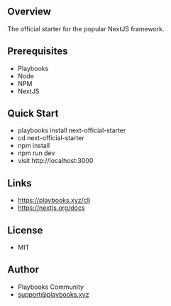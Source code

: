 ## Overview
The official starter for the popular NextJS framework.


## Prerequisites
- Playbooks
- Node
- NPM
- NextJS


## Quick Start
- playbooks install next-official-starter
- cd next-official-starter
- npm install
- npm run dev
- visit http://localhost:3000


## Links
- https://playbooks.xyz/cli
- https://nextjs.org/docs


## License
- MIT


## Author
- Playbooks Community
- support@playbooks.xyz
